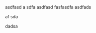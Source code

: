 <!--1 can you see me? -->
asdfasd a sdfa <!--2 can you see me? -->asdfasd fasfasdfa
asdfads<!--3 can you see me? -->
<!--4 can you see me? -->af sda
<!--5 can 
asdfasdf
you see me? 
//-->
dadsa

